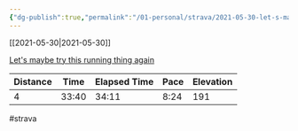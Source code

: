 ```yaml
---
{"dg-publish":true,"permalink":"/01-personal/strava/2021-05-30-let-s-maybe-try-this-running-thing-again/"}
---
```



[[2021-05-30\|2021-05-30]]

[Let's maybe try this running thing again](https://www.strava.com/activities/5386007952)

| Distance | Time  | Elapsed Time | Pace | Elevation |
| -------- | ----- | ------------ | ---- | --------- |
| 4        | 33:40 | 34:11        | 8:24 | 191       |




#strava
